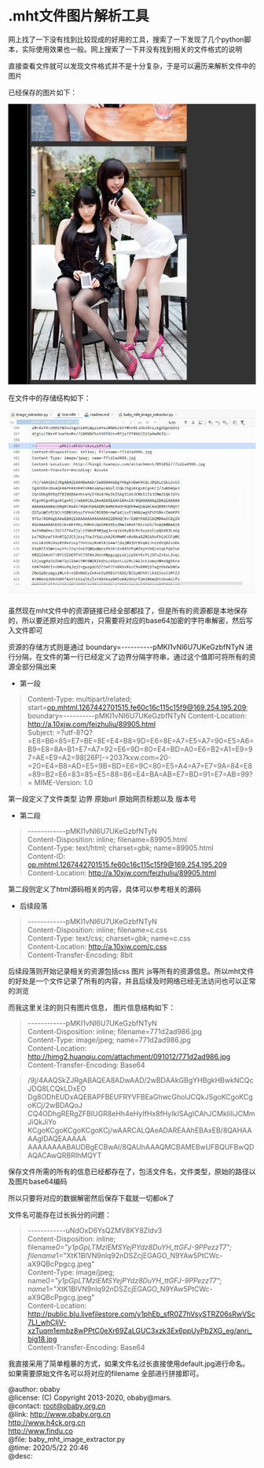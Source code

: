.mht文件图片解析工具
=================

网上找了一下没有找到比较现成的好用的工具，搜索了一下发现了几个python脚本，实际使用效果也一般。网上搜索了一下并没有找到相关的文件格式的说明

直接查看文件就可以发现文件格式并不是十分复杂，于是可以遍历来解析文件中的图片

已经保存的图片如下：

![1](screenshots/1.jpg)

在文件中的存储结构如下：

![2](screenshots/2.jpg)

虽然现在mht文件中的资源链接已经全部都挂了，但是所有的资源都是本地保存的，所以要还原对应的图片，只需要将对应的base64加密的字符串解密，然后写入文件即可

资源的存储方式则是通过 boundary=----------pMKI1vNl6U7UKeGzbfNTyN 进行分隔，在文件的第一行已经定义了边界分隔字符串，通过这个值即可将所有的资源全部分隔出来

- 第一段

>Content-Type: multipart/related; start=<op.mhtml.1267442701515.fe60c16c115c15f9@169.254.195.209>; boundary=----------pMKI1vNl6U7UKeGzbfNTyN
Content-Location: http://a.10xjw.com/feizhuliu/89905.html  
Subject: =?utf-8?Q?=E8=B6=85=E7=BE=8E=E4=B8=9D=E6=8E=A7=E5=A7=90=E5=A6=B9=E8=8A=B1=E7=A7=92=E6=9D=80=E4=BD=A0=E6=B2=A1=E9=97=AE=E9=A2=98[26P]-=2037kxw.com=20-=20=E4=B8=AD=E5=9B=BD=E6=9C=80=E5=A4=A7=E7=9A=84=E8=89=B2=E6=83=85=E5=88=86=E4=BA=AB=E7=BD=91=E7=AB=99?=
MIME-Version: 1.0  

第一段定义了文件类型 边界 原始url 原始网页标题以及 版本号

- 第二段
>------------pMKI1vNl6U7UKeGzbfNTyN  
Content-Disposition: inline; filename=89905.html  
Content-Type: text/html; charset=gbk; name=89905.html  
Content-ID: <op.mhtml.1267442701515.fe60c16c115c15f9@169.254.195.209>  
Content-Location: http://a.10xjw.com/feizhuliu/89905.html  

第二段则定义了html源码相关的内容，具体可以参考相关的源码

- 后续段落
>------------pMKI1vNl6U7UKeGzbfNTyN  
Content-Disposition: inline; filename=c.css  
Content-Type: text/css; charset=gbk; name=c.css  
Content-Location: http://a.10xjw.com/c.css  
Content-Transfer-Encoding: 8bit  

后续段落则开始记录相关的资源包括css 图片 js等所有的资源信息。所以mht文件的好处是一个文件记录了所有的内容，并且后续及时网络已经无法访问也可以正常的浏览

而我这里关注的则只有图片信息， 图片信息结构如下：

> ------------pMKI1vNl6U7UKeGzbfNTyN  
Content-Disposition: inline; filename=771d2ad986.jpg  
Content-Type: image/jpeg; name=771d2ad986.jpg  
Content-Location: http://himg2.huanqiu.com/attachment/091012/771d2ad986.jpg  
Content-Transfer-Encoding: Base64  

>/9j/4AAQSkZJRgABAQEA8ADwAAD/2wBDAAkGBgYHBgkHBwkNCQcJDQ8LCQkLDxEO
Dg8ODhEUDxAQEBAPFBEUFRYVFBEaGhwcGholJCQkJSgoKCgoKCgoKCj/2wBDAQoJ
CQ4ODhgRERgZFBIUGR8eHh4eHyIfHx8fHyIkISAgICAhJCMkIiIiJCMmJiQkJiYo
KCgoKCgoKCgoKCgoKCj/wAARCALQAeADAREAAhEBAxEB/8QAHAAAAgIDAQEAAAAA
AAAAAAAABAUDBgECBwAI/8QAUhAAAQMCBAMEBwUFBQUFBwQDAQACAwQRBRIhMQYT

保存文件所需的所有的信息已经都存在了，包活文件名，文件类型，原始的路径以及图片base64编码

所以只要将对应的数据解密然后保存下载就一切都ok了

文件名可能存在过长拆分的问题：

>------------uNdOxD6YsQZMV8KY8Zldv3  
Content-Disposition: inline; filename*0="y1pGpLTMzlEMSYejPYdz8DuYH_ttGFJ-9PPezzT7";  
 filename*1="XtK1BlVN9nlq92nDSZcjEGAGO_N9YAw5PtCWc-aX9QBcPpgcg.jpeg"  
Content-Type: image/jpeg; name*0="y1pGpLTMzlEMSYejPYdz8DuYH_ttGFJ-9PPezzT7";  
 name*1="XtK1BlVN9nlq92nDSZcjEGAGO_N9YAw5PtCWc-aX9QBcPpgcg.jpeg"  
Content-Location: http://public.blu.livefilestore.com/y1phEb_sfR0Z7hVsySTRZ06sRwVSc7LI_whCIjV-xzTuqm1embz8wPPtC0eXr69ZaLGUC3xzk3Ex6ppUyPb2XG_eg/anri_big18.jpg  
Content-Transfer-Encoding: Base64  

我直接采用了简单粗暴的方式，如果文件名过长直接使用default.jpg进行命名。如果需要原始文件名可以将对应的filename 全部进行拼接即可。

@author: obaby  
@license: (C) Copyright 2013-2020, obaby@mars.  
@contact: root@obaby.org.cn  
@link: http://www.obaby.org.cn  
        http://www.h4ck.org.cn  
        http://www.findu.co  
@file: baby_mht_image_extractor.py  
@time: 2020/5/22 20:46  
@desc:  

